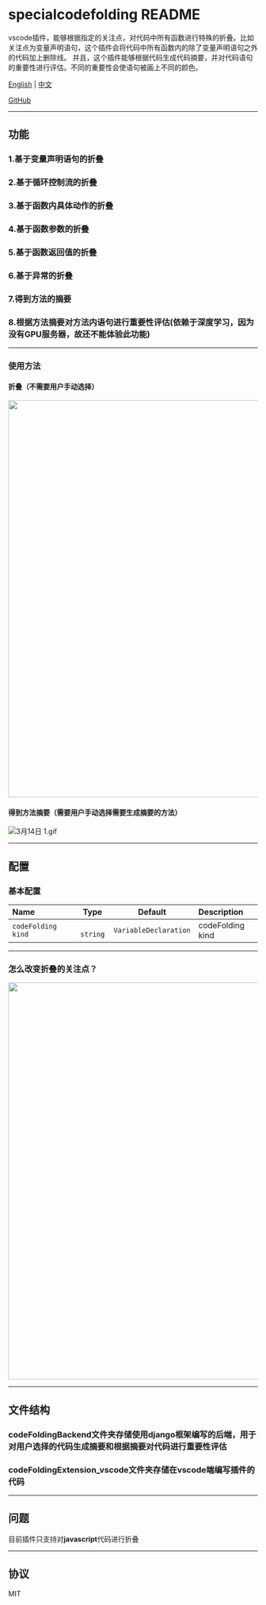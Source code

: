 # specialcodefolding README
vscode插件，能够根据指定的关注点，对代码中所有函数进行特殊的折叠。比如关注点为变量声明语句，这个插件会将代码中所有函数内的除了变量声明语句之外的代码加上删除线。
并且，这个插件能够根据代码生成代码摘要，并对代码语句的重要性进行评估。不同的重要性会使语句被画上不同的颜色。

[English](./README.md) | [中文](./README.zh-CN.md)

[GitHub](https://github.com/WangQianao/vscode-specialcodefolding)

---

## 功能

### 1.基于变量声明语句的折叠
### 2.基于循环控制流的折叠
### 3.基于函数内具体动作的折叠
### 4.基于函数参数的折叠
### 5.基于函数返回值的折叠
### 6.基于异常的折叠
### 7.得到方法的摘要
### 8.根据方法摘要对方法内语句进行重要性评估(依赖于深度学习，因为没有GPU服务器，故还不能体验此功能)

---

### 使用方法

#### 折叠（不需要用户手动选择）

<img width="800" src="https://s2.loli.net/2022/11/16/gXJhTmyDY7fuFV3.gif" >


#### 得到方法摘要（需要用户手动选择需要生成摘要的方法）

![3月14日 _1_.gif](https://s2.loli.net/2023/03/14/4YkbKATmGrhQXLM.gif)

---

## 配置

### 基本配置

| Name                 |   Type    | Default                | Description      |
| :------------------- | :-------: | :-------------------:  | :--------------- |
| `codeFolding kind  ` | ` string` | `VariableDeclaration`  | codeFolding kind |

---

### 怎么改变折叠的关注点？
<img width="800" src="https://s2.loli.net/2022/11/16/95KSC1oRVdnbgG3.gif" >

---

## 文件结构

### codeFoldingBackend文件夹存储使用django框架编写的后端，用于对用户选择的代码生成摘要和根据摘要对代码进行重要性评估

### codeFoldingExtension_vscode文件夹存储在vscode端编写插件的代码

---


## 问题

目前插件只支持对**javascript**代码进行折叠

---

## 协议

MIT